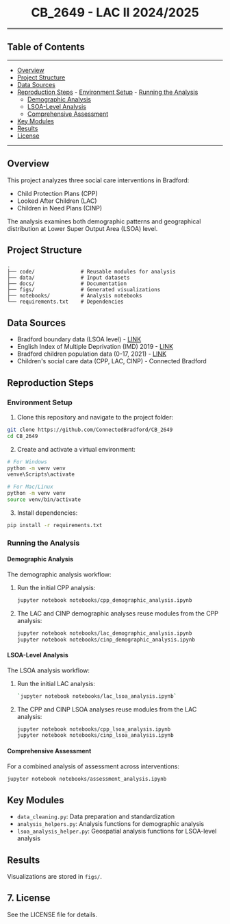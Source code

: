 <h1 align="center">CB_2649 - LAC II 2024/2025</h1>
<hr style="height:3px;border-width:0;color:gray;background-color:gray">

## Table of Contents
---
- [Overview](#Overview)
- [Project Structure](#Project-Structure)
- [Data Sources](#Data-Sources)
- [Reproduction Steps](#Reproduction-Steps)
      - [Environment Setup](#Environment-Setup)
      - [Running the Analysis](#Running-the-Analysis)
    - [Demographic Analysis](#Demographic-Analysis)
    - [LSOA-Level Analysis](#LSOA-Level-Analysis)
    - [Comprehensive Assessment](#Comprehensive-Assessment)
- [Key Modules](#Key-Modules)
- [Results](#Results)
- [License](License)
---
## Overview
This project analyzes three social care interventions in Bradford:
- Child Protection Plans (CPP)
- Looked After Children (LAC)
- Children in Need Plans (CINP)

The analysis examines both demographic patterns and geographical distribution at Lower Super Output Area (LSOA) level.

## Project Structure
```
.
├── code/               # Reusable modules for analysis
├── data/               # Input datasets
├── docs/               # Documentation
├── figs/               # Generated visualizations
├── notebooks/          # Analysis notebooks     
└── requirements.txt    # Dependencies
```

## Data Sources
- Bradford boundary data (LSOA level) - [LINK](https://borders.ukdataservice.ac.uk/)
- English Index of Multiple Deprivation (IMD) 2019 - [LINK](https://data.cdrc.ac.uk/dataset/index-multiple-deprivation-imd)
- Bradford children population data (0-17, 2021) - [LINK](https://www.ons.gov.uk/peoplepopulationandcommunity/populationandmigration/populationestimates/datasets/lowersuperoutputareamidyearpopulationestimates)
- Children's social care data (CPP, LAC, CINP) - Connected Bradford

## Reproduction Steps

### Environment Setup
1. Clone this repository and navigate to the project folder:

```bash
git clone https://github.com/ConnectedBradford/CB_2649
cd CB_2649
```

2. Create and activate a virtual environment:

```bash
# For Windows
python -m venv venv
venve\Scripts\activate

# For Mac/Linux
python -m venv venv
source venv/bin/activate
```

3. Install dependencies:

```bash
pip install -r requirements.txt
```

### Running the Analysis

#### Demographic Analysis
The demographic analysis workflow:
1. Run the initial CPP analysis:
   ```bash
   jupyter notebook notebooks/cpp_demographic_analysis.ipynb
   ```
2. The LAC and CINP demographic analyses reuse modules from the CPP analysis:
   ```bash
   jupyter notebook notebooks/lac_demographic_analysis.ipynb
   jupyter notebook notebooks/cinp_demographic_analysis.ipynb
   ```

#### LSOA-Level Analysis
The LSOA analysis workflow:
1. Run the initial LAC analysis:
   ```bash
   `jupyter notebook notebooks/lac_lsoa_analysis.ipynb`
   ```
2. The CPP and CINP LSOA analyses reuse modules from the LAC analysis:
   ```bash
   jupyter notebook notebooks/cpp_lsoa_analysis.ipynb
   jupyter notebook notebooks/cinp_lsoa_analysis.ipynb
   ```

#### Comprehensive Assessment
For a combined analysis of assessment across interventions:
```bash
jupyter notebook notebooks/assessment_analysis.ipynb
```

## Key Modules
- `data_cleaning.py`: Data preparation and standardization
- `analysis_helpers.py`: Analysis functions for demographic analysis
- `lsoa_analysis_helper.py`: Geospatial analysis functions for LSOA-level analysis

## Results
Visualizations are stored in `figs/`.

## 7. License
See the LICENSE file for details.
